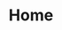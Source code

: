 ---
title: Home

formats:
    - id: 1
      display: "1.6.1 - 1.8.9"
    - id: 2
      display: "1.9 - 1.10.2"
    - id: 3
      display: "1.11 - 1.12.2"
    - id: 4
      display: "1.13 - 1.14.4"
    - id: 5
      display: "1.15 - 1.16.1"
      default: true

# ----- KEY TO MODULES LIST -----
#       id = The id of your module (set in functions/modules.js inside modulesData) THIS IS CASE SENSITIVE 
#       name = The name that will display on the website
#       image = The url to the image (should be in the website/static/images/modules/normal/ folder)
#       description = A description of what the module should do
#       origin = Where the module came from, should be "community" unless told otherwise (options are vanillatweaks, faithfultweaks, community)
#       notcompatable = Resource pack formats that the module is incompatible with (options are 1, 2, 3, 4, 5)

sections:
  # Aesthetic
  - id: "aestheticSection"
    display: "Aesthetic"
    modules:
      - id: "CherryPicking"
        name: "Cherry Picking"
        image: "/images/modules/normal/CherryPicking.png"
        description: "Changes the texture of cake to remove the large cherry in the center."
        origin: "vanillatweaks"

      - id: "UnbundledHayBales"
        name: "Unbundled Hay Bales"
        image: "/images/modules/normal/UnbundledHayBales.png"
        description: "Gets rid of the red strings around Hay Bales."
        origin: "vanillatweaks"

      - id: "SolidHoney"
        name: "Solid Honey Blocks"
        image: "/images/modules/normal/SolidHoney.png"
        description: "Eliminates Honey Block transparency."
        origin: "vanillatweaks"
        notcompatable:
          - 1
          - 2
          - 3
          - 4

      - id: "SidewaysNuggets"
        name: "Sideways Nuggets"
        image: "/images/modules/normal/SidewaysNuggets.png"
        description: "Rotates Iron Nuggets to be consistent with the other nugget textures."
        origin: "vanillatweaks"
        notcompatable:
          - 1
          - 2
  
  # Terrain
  - id: "terrainSection"
    display: "Terrain"
    modules:
      - id: "BetterBedrock"
        name: "Better Bedrock"
        image: "/images/modules/normal/BetterBedrock.png"
        description: "Changes the texture of Bedrock to be less noisy and more natural-looking."
        origin: "vanillatweaks"

      - id: "PebblelessCoarseDirt"
        name: "Pebbleless Coarse Dirt"
        image: "/images/modules/normal/PebblelessCoarseDirt.png"
        description: "Gets rid of the white pebbles in Coarse Dirt."
        origin: "vanillatweaks"
  
  # Utility
  - id: "utilitySection"
    display: "Utility"
    modules:
      - id: "OreBorders"
        name: "Ore Borders"
        image: "/images/modules/normal/OreBorders.png"
        description: "Places a border around ores for easier visibility."
        origin: "vanillatweaks"
      
      - id: "StickyPistonSides"
        name: "Sticky Piston Sides"
        image: "/images/modules/normal/StickyPistonSides.png"
        description: "Displays Slime on the sides of Sticky Pistons to easily differentiate them from regular pistons."
        origin: "vanillatweaks"

      - id: "DirectionalHoppers"
        name: "Directional Hoppers"
        image: "/images/modules/normal/DirectionalHoppers.png"
        description: "Gives Hoppers arrows on top to indicate in which direction they are pointing."
        origin: "vanillatweaks"

      - id: "BetterObservers"
        name: "Better Observers"
        image: "/images/modules/normal/BetterObservers.png"
        description: "Gives all sides of the Observer block directional indicators which display updates."
        origin: "vanillatweaks"
        notcompatable:
          - 1
          - 2
      
      - id: "ColoredBows"
        name: "Colored Bow Stages"
        image: "/images/modules/normal/ColoredBows.png"
        description: "Colors the bow handle to show how far back you've pulled." 
        origin: "faithfultweaks"

  # Unobtrusive
  - id: "unobtrusiveSection"
    display: "Unobtrusive"
    modules:
      - id: "UnobtrusiveScaffolding"
        name: "Unobtrusive Scaffolding"
        image: "/images/modules/normal/UnobtrusiveScaffolding.png"
        description: "Creates a hole in the top of scaffolding, allowing you to traverse up and down them more comfortably."
        origin: "vanillatweaks"
        notcompatable:
          - 1
          - 2
          - 3
      
      - id: "LowFire"
        name: "Low Fire"
        image: "/images/modules/normal/LowFire.png"
        description: "Lowers the height of fire."
        origin: "vanillatweaks"

      - id: "LowShield"
        name: "Low Shield"
        image: "/images/modules/normal/LowShield.png"
        description: "Lowers the sheild when its held"
        origin: "vanillatweaks"
        notcompatable:
          - 1
      
      - id: "NoVignette"
        name: "No Vignette"
        image: "/images/modules/normal/NoVignette.png"
        description: "Removes the darkened corners of the screen that occur in darker areas when graphics are set to 'fancy'."
        origin: "vanillatweaks"
      
      - id: "ReducedPumpkinBlur"
        name: "Reduced Pumpkin Blur"
        image: "/images/modules/normal/ReducedPumpkinBlur.png"
        description: "Increases visibility when wearing Pumpkins."
        origin: "vanillatweaks"

      - id: "ClearPumpkinBlur"
        name: "Clear Pumpkin Blur"
        image: "/images/modules/normal/ClearPumpkinBlur.png"
        description: "Removes the pumpkin overlay completely when worn."
        origin: "vanillatweaks"

      - id: "AlternateEnchantGlint"
        name: "Alternate Enchantment Glint"
        image: "/images/modules/normal/AlternateEnchantGlint.png"
        description: "Changes the enchantment glint to a much more sleek and less overpowering glint."
        origin: "vanillatweaks"

      - id: "InvisibleTotem"
        name: "Invisible Totem"
        image: "/images/modules/normal/InvisibleTotem.png"
        description: "Renders the Totem of Undying as completely invisible when in first person mode."
        origin: "vanillatweaks"
        notcompatable:
          - 1
          - 2
      
      - id: "SlicedSwords"
        name: "Sliced Swords"
        image: "/images/modules/normal/SlicedSwords.png"
        description: "Changes the sword texture to be shorter for more visibility."
        origin: "faithfultweaks"
  
  # Glass Modules
  - id: "glassSection"
    display: "Glass Modules"
    modules:
      - id: "BorderlessGlass"
        name: "Borderless Glass"
        image: "/images/modules/normal/BorderlessGlass.png"
        description: "Gets rid of the border on the edges of the glass textures to provide for cleaner and more transparent glass."
        origin: "vanillatweaks"

      - id: "CleanBorderlessGlass"
        name: "Clean Borderless Glass"
        image: "/images/modules/normal/CleanBorderlessGlass.png"
        description: "Gets rid of the border and glass streaks."
        origin: "vanillatweaks"

      - id: "CleanGlass"
        name: "Clean Glass"
        image: "/images/modules/normal/CleanGlass.png"
        description: "Gets rid of glass streaks, resulting in clean-looking glass."
        origin: "vanillatweaks"

  # Hud modules
  - id: "hudSection"
    display: "HUD Modules"
    modules:
      - id: "MelonHunger"
        name: "Melon Hunger"
        image: "/images/modules/hudmods/MelonHunger.png"
        description: "Replaces hunger bar with melon icons."
        origin: "faithfultweaks"

      - id: "ColoredPing"
        name: "Colored Ping"
        image: "/images/modules/hudmods/ColoredPing.png"
        description: "Changes the color of the ping bars based on your connection."
        origin: "vanillatweaks"
        
      - id: "BlueWitherHearts"
        name: "Blue Wither Hearts"
        image: "/images/modules/hudmods/BlueWitherHearts.png"
        description: "Makes Hearts blue for better visibility while you're under the wither effect."
        origin: "faithfultweaks"
        
      - id: "RainbowXP"
        name: "Rainbow XP Bar"
        image: "/images/modules/hudmods/RainbowXP.png"
        description: "Changes the XP bar to a rainbow XP bar."
        origin: "vanillatweaks"
    
  # Options Background modules
  - id: "optionsbgSection"
    display: "Options Background"
    modules:
      - id: "AcaciaPlanksBG"
        name: "Acacia Planks"
        image: "/images/modules/optionsbg/AcaciaPlanks.png"
        origin: "vanillatweaks"

      - id: "AncientDebrisBG"
        name: "Ancient Debris"
        image: "/images/modules/optionsbg/AncientDebris.png"
        origin: "vanillatweaks"

      - id: "AndesiteBG"
        name: "Andesite"
        image: "/images/modules/optionsbg/andesite.png"
        origin: "vanillatweaks"

      - id: "BedrockBG"
        name: "Bedrock"
        image: "/images/modules/optionsbg/bedrock.png"
        origin: "vanillatweaks"

      - id: "BetterBedrockBG"
        name: "Better Bedrock"
        image: "/images/modules/optionsbg/BetterBedrock.png"
        origin: "faithfultweaks"

      - id: "BirchPlanksBG"
        name: "Birch Planks"
        image: "/images/modules/optionsbg/BirchPlanks.png"
        origin: "vanillatweaks"

      - id: "DarkOakPlanksBG"
        name: "Dark Oak Planks"
        image: "/images/modules/optionsbg/DarkOakPlanks.png"
        origin: "vanillatweaks"

      - id: "DioriteBG"
        name: "Diorite"
        image: "/images/modules/optionsbg/diorite.png"
        origin: "vanillatweaks"

      - id: "EndStoneBG"
        name: "End Stone"
        image: "/images/modules/optionsbg/EndStone.png"
        origin: "vanillatweaks"

      - id: "GraniteBG"
        name: "Granite"
        image: "/images/modules/optionsbg/granite.png"
        origin: "vanillatweaks"

      - id: "HoneycombBG"
        name: "Honeycomb"
        image: "/images/modules/optionsbg/HoneycombBlock.png"
        origin: "vanillatweaks"

      - id: "JunglePlanksBG"
        name: "Jungle Planks"
        image: "/images/modules/optionsbg/JunglePlanks.png"
        origin: "vanillatweaks"

      - id: "NetherrackBG"
        name: "Netherrack"
        image: "/images/modules/optionsbg/netherrack.png"
        origin: "vanillatweaks"

      - id: "NetherrackBrightBG"
        name: "Bright Netherrack"
        image: "/images/modules/optionsbg/NetherrackBright.png"
        origin: "faithfultweaks"

      - id: "OakPlanksBG"
        name: "Oak Planks"
        image: "/images/modules/optionsbg/OakPlanks.png"
        origin: "vanillatweaks"
      
      - id: "ObsidianBG"
        name: "Obsidian"
        image: "/images/modules/optionsbg/Obsidian.png"
        origin: "faithfultweaks"

      - id: "PebblelessDirtBG"
        name: "Pebbleless Dirt"
        image: "/images/modules/optionsbg/PebblelessDirt.png"
        origin: "faithfultweaks"

      - id: "SprucePlanksBG"
        name: "Spruce Planks"
        image: "/images/modules/optionsbg/SprucePlanks.png"
        origin: "vanillatweaks"

      - id: "StoneBG"
        name: "Stone"
        image: "/images/modules/optionsbg/stone.png"
        origin: "vanillatweaks"
    
  # Panoramas Background modules
  - id: "panoramasSection"
    display: "Menu Panorama"
    modules:
      - id: "ClassicPano"
        name: "Classic Panorama"
        image: "/images/modules/panos/Classic.png"
        description: "The classic beta 1.8 background."
        origin: "vanillatweaks"

      - id: "BastionPano"
        name: "Piglin Bastion"
        image: "/images/modules/panos/Bastion.png"
        description: "A partially rebuilt Piglin Bastion."
        origin: "faithfultweaks"

      - id: "SeirinsPano"
        name: "Seirin's Survival World"
        image: "/images/modules/panos/Seirin.png"
        description: "The survival world of Seirin"
        origin: "faithfultweaks"
---
